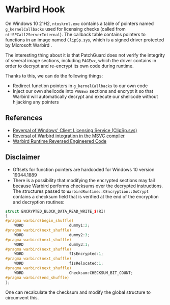 # Warbird Hook
On Windows 10 21H2, `ntoskrnl.exe` contains a table of pointers named `g_kernelCallbacks` used for licensing checks (called from `nt!SPCall2ServerInternal`). The callback table contains pointers to functions in an image named `ClipSp.sys`, which is a signed driver protected by Microsoft Warbird .  

The interesting thing about it is that PatchGuard does not verify the integrity of several image sections, including `PAGEwx`, which the driver contains in order to decrypt and re-encrypt its own code during runtime.  

Thanks to this, we can do the following things:
- Redirect function pointers in `g_kernelCallbacks` to our own code
- Inject our own shellcode into `PAGEwx` sections and encrypt it so that Warbird will automatically decrypt and execute our shellcode without hijacking any pointers

## References
- [Reversal of Windows' Client Licensing Service (ClipSp.sys)](https://github.com/KiFilterFiberContext/windows-software-policy)
- [Reversal of Warbird integration in the MSVC compiler](https://github.com/KiFilterFiberContext/warbird-obfuscate)
- [Warbird Runtime Reversed Engineered Code](https://github.com/KiFilterFiberContext/microsoft-warbird/)

## Disclaimer
- Offsets for function pointers are hardcoded for Windows 10 version 19044.1889
- There is a possibility that modifying the encrypted sections may fail because Warbird performs checksums over the decrypted instructions. 
The structures passed to `WarbirdRuntime::CEncryption::DoCrypt` contains a checksum field that is verified at the end of the encryption and decryption routines:
```cpp
struct ENCRYPTED_BLOCK_DATA_READ_WRITE_$(RI)
{
#pragma warbird(begin_shuffle)
    WORD                    dummy1:2;
#pragma warbird(next_shuffle)
    WORD                    dummy2:3;
#pragma warbird(next_shuffle)
    WORD                    dummy3:1;
#pragma warbird(next_shuffle)
    WORD                    fIsEncrypted:1;
#pragma warbird(next_shuffle)
    WORD                    fIsRelocated:1;
#pragma warbird(next_shuffle)
    WORD                    Checksum:CHECKSUM_BIT_COUNT;
#pragma warbird(end_shuffle)
};
```
One can recalculate the checksum and modify the global structure to circumvent this.

